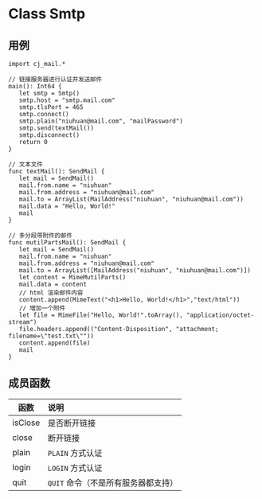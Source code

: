 Class Smtp
==========

## 用例

```cangjie
import cj_mail.*

// 链接服务器进行认证并发送邮件
main(): Int64 {
   let smtp = Smtp()
   smtp.host = "smtp.mail.com"
   smtp.tlsPort = 465
   smtp.connect()
   smtp.plain("niuhuan@mail.com", "mailPassword") 
   smtp.send(textMail())
   smtp.disconnect()
   return 0
}

// 文本文件
func textMail(): SendMail {
   let mail = SendMail()
   mail.from.name = "niuhuan"
   mail.from.address = "niuhuan@mail.com"
   mail.to = ArrayList(MailAddress("niuhuan", "niuhuan@mail.com"))
   mail.data = "Hello, World!"
   mail
}

// 多分段带附件的邮件
func mutilPartsMail(): SendMail {
   let mail = SendMail()
   mail.from.name = "niuhuan"
   mail.from.address = "niuhuan@mail.com"
   mail.to = ArrayList([MailAddress("niuhuan", "niuhuan@mail.com")])
   let content = MimeMutilParts()
   mail.data = content
   // html 渲染邮件内容
   content.append(MimeText("<h1>Hello, World!</h1>","text/html")) 
   // 增加一个附件
   let file = MimeFile("Hello, World!".toArray(), "application/octet-stream")
   file.headers.append(("Content-Disposition", "attachment; filename=\"test.txt\""))
   content.append(file)
   mail
}
```

## 成员函数

| 函数 | 说明 |
| -- | :-- |
| isClose | 是否断开链接
| close | 断开链接
| plain | `PLAIN` 方式认证
| login | `LOGIN` 方式认证
| quit | `QUIT` 命令（不是所有服务器都支持）
